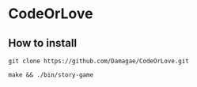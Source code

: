 # CodeOrLove
## How to install
``git clone https://github.com/Damagae/CodeOrLove.git``

``make && ./bin/story-game``

